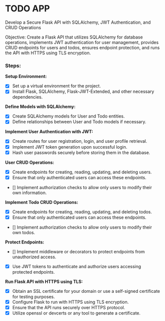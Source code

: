 # TODO APP
Develop a Secure Flask API with SQLAlchemy, JWT Authentication, and CRUD Operations

Objective:
Create a Flask API that utilizes SQLAlchemy for database operations, implements JWT authentication for user management, provides CRUD endpoints for users and todos, ensures endpoint protection, and runs the API with HTTPS using TLS encryption.

### Steps:

**Setup Environment:**
- [x] Set up a virtual environment for the project.
- [x] Install Flask, SQLAlchemy, Flask-JWT-Extended, and other necessary dependencies.

**Define Models with SQLAlchemy:**
- [x] Create SQLAlchemy models for User and Todo entities.
- [x] Define relationships between User and Todo models if necessary.

**Implement User Authentication with JWT:**
- [x] Create routes for user registration, login, and user profile retrieval.
- [x] Implement JWT token generation upon successful login.
- [x] Hash user passwords securely before storing them in the database.

**User CRUD Operations:**
- [x] Create endpoints for creating, reading, updating, and deleting users.
- [x] Ensure that only authenticated users can access these endpoints.
- [] Implement authorization checks to allow only users to modify their own information.

**Implement Todo CRUD Operations:**
- [x] Create endpoints for creating, reading, updating, and deleting todos.
- [x] Ensure that only authenticated users can access these endpoints.
- [] Implement authorization checks to allow only users to modify their own todos.

**Protect Endpoints:**
- [] Implement middleware or decorators to protect endpoints from unauthorized access.
- [x] Use JWT tokens to authenticate and authorize users accessing protected endpoints. 

**Run Flask API with HTTPS using TLS:**
- [x] Obtain an SSL certificate for your domain or use a self-signed certificate for testing purposes.
- [x] Configure Flask to run with HTTPS using TLS encryption.
- [x] Ensure that the API runs securely over HTTPS protocol.
- [x] Utilize openssl or devcerts or any tool to generate a certificate.
